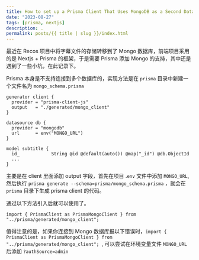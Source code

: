 ```yaml
---
title: How to set up a Prisma Client That Uses MongoDB as a Second Database
date: "2023-08-27"
tags: [prisma, nextjs]
description: .
permalink: posts/{{ title | slug }}/index.html
---
```


最近在 Recos 项目中将字幕文件的存储转移到了 Mongo 数据库，前端项目采用的是 Nextjs + Prisma 的框架，于是需要 Prisma 添加 Mongo 的支持，其中还是遇到了一些小坑，在此记录下。

Prisma 本身是不支持连接到多个数据库的，实现方法是在 `prisma` 目录中新建一个文件名为 `mongo_schema.prisma`

```
generator client {
  provider = "prisma-client-js"
  output   = "./generated/mongo_client"
}

datasource db {
  provider = "mongodb"
  url      = env("MONGO_URL")
}

model subtitle {
  id_            String @id @default(auto()) @map("_id") @db.ObjectId
  ...
}

```
主要是在 client 里面添加 output 字段，首先在项目 .`env` 文件中添加 `MONGO_URL`,然后执行 `prisma generate --schema=prisma/mongo_schema.prisma` ，就会在 `prisma` 目录下生成 prisma client 的代码。

通过以下方法引入后就可以使用了。

```
import { PrismaClient as PrismaMongoClient } from "../prisma/generated/mongo_client";

```

值得注意的是，如果你连接到 Mongo 数据库报以下错误时，`import { PrismaClient as PrismaMongoClient } from "../prisma/generated/mongo_client";
`, 可以尝试在环境变量文件 `MONGO_URL` 后添加 `?authSource=admin`